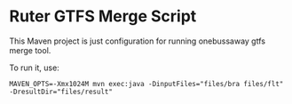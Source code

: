 # Ruter GTFS Merge Script 
This Maven project is just configuration for running onebussaway gtfs merge tool. 

To run it, use:
```
MAVEN_OPTS=-Xmx1024M mvn exec:java -DinputFiles="files/bra files/flt" -DresultDir="files/result"
```

     